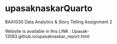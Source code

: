 # upasaknaskarQuarto
BAA1030 Data Analytics &amp; Story Telling Assignment 2


Website is available in this LINK : 
Upasak-13583.github.io/upasaknaskar_report.html
